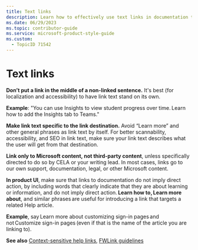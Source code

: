 ```yaml
---
title: Text links
description: Learn how to effectively use text links in documentation to enhance accessibility, localization, and SEO. Discover best practices for crafting specific link text and guidelines for linking to Microsoft content.
ms.date: 06/29/2023
ms.topic: contributor-guide
ms.service: microsoft-product-style-guide
ms.custom:
  - TopicID 71542
---
```



# Text links

**Don’t put a link in the middle of a non-linked sentence.** It's best (for localization and accessibility) to have link text stand on its own.

**Example**: "You can use Insights to view student progress over time. Learn how to add the Insights tab to Teams."

**Make link text specific to the link destination.** Avoid “Learn more” and other general phrases as link text by itself. For better scannability, accessibility, and SEO in link text, make sure your link text describes what the user will get from that destination.

**Link only to Microsoft content, not third-party content**, unless specifically directed to do so by CELA or your writing lead. In most cases, links go to our own support, documentation, legal, or other Microsoft content.

**In product UI**, make sure that links to documentation do not imply direct action, by including words that clearly indicate that they are about learning or information, and do not imply direct action. **Learn how to, Learn more about**, and similar phrases are useful for introducing a link that targets a related Help article.

**Example**, say Learn more about customizing sign-in pages and not Customize sign-in pages (even if that is the name of the article you are linking to).

**See also** [Context-sensitive help links](~\link-guidelines\context-sensitive-help-links.md), [FWLink guidelines](~\link-guidelines\fwlink-guidelines\fwlink-guidelines.md)

